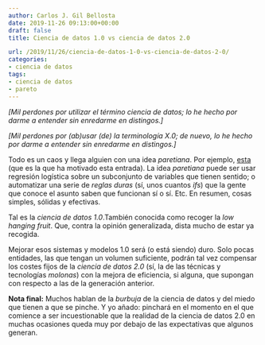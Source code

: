 ```yaml
---
author: Carlos J. Gil Bellosta
date: 2019-11-26 09:13:00+00:00
draft: false
title: Ciencia de datos 1.0 vs ciencia de datos 2.0

url: /2019/11/26/ciencia-de-datos-1-0-vs-ciencia-de-datos-2-0/
categories:
- ciencia de datos
tags:
- ciencia de datos
- pareto
---
```





_[Mil perdones por utilizar el término ciencia de datos; lo he hecho por darme a entender sin enredarme en distingos.]_







_[Mil perdones por (ab)usar (de) la terminología X.0; de nuevo, lo he hecho por darme a entender sin enredarme en distingos.]_







Todo es un caos y llega alguien con una idea _paretiana_. Por ejemplo, [esta](https://datawookie.netlify.com/blog/2019/10/private-security-and-the-pareto-principle/) (que es la que ha motivado esta entrada). La idea _paretiana_ puede ser usar regresión logística sobre un subconjunto de variables que tienen sentido; o automatizar una serie de _reglas duras_ (sí, unos cuantos _ifs_) que la gente que conoce el asunto saben que funcionan sí o sí. Etc. En resumen, cosas simples, sólidas y efectivas.







Tal es la _ciencia de datos 1.0_.También conocida como recoger la _low hanging fruit_. Que, contra la opinión generalizada, dista mucho de estar ya recogida.







Mejorar esos sistemas y modelos 1.0 será (o está siendo) duro. Solo pocas entidades, las que tengan un volumen suficiente, podrán tal vez compensar los costes fijos de la _ciencia de datos 2.0_ (sí, la de las técnicas y tecnologías _molonas_) con la mejora de eficiencia, si alguna, que supongan con respecto a las de la generación anterior.







**Nota final:** Muchos hablan de la _burbuja_ de la ciencia de datos y del miedo que tienen a que se pinche. Y yo añado: pinchará en el momento en el que comience a ser incuestionable que la realidad de la ciencia de datos 2.0 en muchas ocasiones queda muy por debajo de las expectativas que algunos generan.



